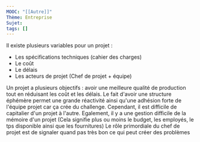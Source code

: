 ```yaml
---
MOOC: "[[Autre]]"
Thème: Entreprise
Sujet:
tags: []
---
```


Il existe plusieurs variables pour un projet :

- Les spécifications techniques (cahier des charges)
- Le coût
- Le délais
- Les acteurs de projet (Chef de projet + équipe)

Un projet a plusieurs objectifs : avoir une meilleure qualité de production tout en réduisant les coût et les délais.
Le fait d'avoir une structure éphémère permet une grande réactivité ainsi qu'une adhésion forte de l'équipe projet car ça crée du challenge. Cependant, il est difficile de capitalier d'un projet à l'autre. Egalement, il y a une gestion difficile de la mémoire d'un projet (Cela signifie plus ou moins le budget, les employés, le tps disponible ainsi que les fournitures)
Le rôle primordiale du chef de projet est de signaler quand pas très bon ce qui peut créer des problèmes

